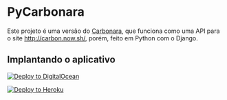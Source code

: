 # PyCarbonara

Este projeto é uma versão do [Carbonara](https://github.com/petersolopov/carbonara), que funciona como uma API para o site http://carbon.now.sh/, porém, feito em Python com o Django.

## Implantando o aplicativo

[![Deploy to DigitalOcean](https://www.deploytodo.com/do-btn-blue.svg)](https://cloud.digitalocean.com/apps/new?repo=https://github.com/bylearn/pycarbonara/tree/master)

[![Deploy to Heroku](https://www.herokucdn.com/deploy/button.svg)](https://www.heroku.com/deploy/?template=https://github.com/bylearn/pycarbonara/)
